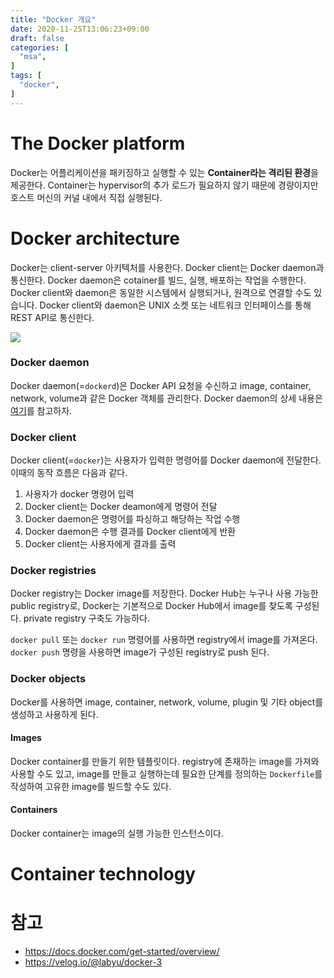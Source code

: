 ```yaml
---
title: "Docker 개요"
date: 2020-11-25T13:06:23+09:00
draft: false
categories: [  
  "msa",
]
tags: [
  "docker",
]
---
```


# The Docker platform
Docker는 어플리케이션을 패키징하고 실행할 수 있는 **Container라는 격리된 환경**을 제공한다. Container는 hypervisor의 추가 로드가 필요하지 않기 때문에 경량이지만 호스트 머신의 커널 내에서 직접 실행된다. 

# Docker architecture
Docker는 client-server 아키텍처를 사용한다. Docker client는 Docker daemon과 통신한다. Docker daemon은 cotainer를 빌드, 실행, 배포하는 작업을 수행한다. Docker client와 daemon은 동일한 시스템에서 실행되거나, 원격으로 연결할 수도 있습니다. Docker client와 daemon은 UNIX 소켓 또는 네트워크 인터페이스를 통해 REST API로 통신한다.

![](/images/20201125_docker_overview/architecture.png)

### Docker daemon
Docker daemon(=`dockerd`)은 Docker API 요청을 수신하고 image, container, network, volume과 같은 Docker 객체를 관리한다. Docker daemon의 상세 내용은 [여기](https://velog.io/@labyu/docker-3)를 참고하자.

### Docker client
Docker client(=`docker`)는 사용자가 입력한 명령어를 Docker daemon에 전달한다. 이때의 동작 흐름은 다음과 같다.
1. 사용자가 docker 명령어 입력
2. Docker client는 Docker deamon에게 명령어 전달
3. Docker daemon은 명령어를 파싱하고 해당하는 작업 수행
4. Docker daemon은 수행 결과를 Docker client에게 반환
5. Docker client는 사용자에게 결과를 출력

### Docker registries
Docker registry는 Docker image를 저장한다. Docker Hub는 누구나 사용 가능한 public registry로, Docker는 기본적으로 Docker Hub에서 image를 찾도록 구성된다. private registry 구축도 가능하다.

`docker pull` 또는 `docker run` 명령어를 사용하면 registry에서 image를 가져온다. `docker push` 명령을 사용하면 image가 구성된 registry로 push 된다.

### Docker objects
Docker를 사용하면 image, container, network, volume, plugin 및 기타 object를 생성하고 사용하게 된다.

#### Images
Docker container를 만들기 위한 템플릿이다. registry에 존재하는 image를 가져와 사용할 수도 있고, image를 만들고 실행하는데 필요한 단계를 정의하는 `Dockerfile`를 작성하여 고유한 image를 빌드할 수도 있다.

#### Containers
Docker container는 image의 실행 가능한 인스턴스이다.

# Container technology


# 참고
* https://docs.docker.com/get-started/overview/
* https://velog.io/@labyu/docker-3